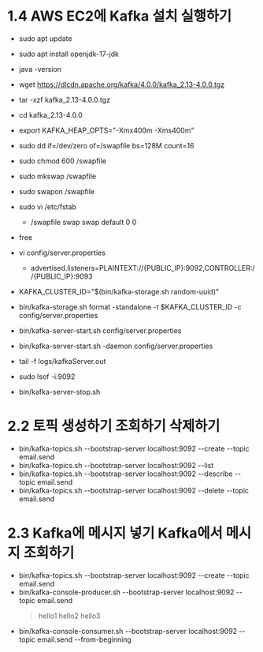 # 1.4 AWS EC2에 Kafka 설치 실행하기

- sudo apt update
- sudo apt install openjdk-17-jdk
- java -version

- wget https://dlcdn.apache.org/kafka/4.0.0/kafka_2.13-4.0.0.tgz
- tar -xzf kafka_2.13-4.0.0.tgz
- cd kafka_2.13-4.0.0

- export KAFKA_HEAP_OPTS="-Xmx400m -Xms400m"
- sudo dd if=/dev/zero of=/swapfile bs=128M count=16
- sudo chmod 600 /swapfile
- sudo mkswap /swapfile
- sudo swapon /swapfile
- sudo vi /etc/fstab
  - /swapfile swap swap default 0 0
- free

- vi config/server.properties

  - advertised.listeners=PLAINTEXT://{PUBLIC_IP}:9092,CONTROLLER://{PUBLIC_IP}:9093

- KAFKA_CLUSTER_ID="$(bin/kafka-storage.sh random-uuid)"
- bin/kafka-storage.sh format -standalone -t $KAFKA_CLUSTER_ID -c config/server.properties

- bin/kafka-server-start.sh config/server.properties
- bin/kafka-server-start.sh -daemon config/server.properties

- tail -f logs/kafkaServer.out

- sudo lsof -i:9092

- bin/kafka-server-stop.sh

# 2.2 토픽 생성하기 조회하기 삭제하기

- bin/kafka-topics.sh --bootstrap-server localhost:9092 --create --topic email.send
- bin/kafka-topics.sh --bootstrap-server localhost:9092 --list
- bin/kafka-topics.sh --bootstrap-server localhost:9092 --describe --topic email.send
- bin/kafka-topics.sh --bootstrap-server localhost:9092 --delete --topic email.send

# 2.3 Kafka에 메시지 넣기 Kafka에서 메시지 조회하기

- bin/kafka-topics.sh --bootstrap-server localhost:9092 --create --topic email.send
- bin/kafka-console-producer.sh --bootstrap-server localhost:9092 --topic email.send
  > hello1
  > hello2
  > hello3
- bin/kafka-console-consumer.sh --bootstrap-server localhost:9092 --topic email.send --from-beginning
